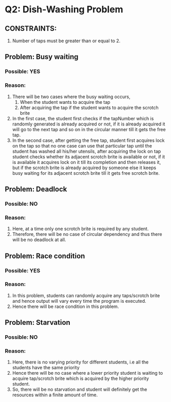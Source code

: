 # Q2: Dish-Washing Problem

## CONSTRAINTS:
1. Number of taps must be greater than or equal to 2.

## Problem: Busy waiting
### Possible: YES
### Reason:
1.  There will be two cases where the busy waiting occurs,
    1)  When the student wants to acquire the tap
    2)  After acquiring the tap if the student wants to acquire the scrotch brite
2.  In the first case, the student first checks if the tapNumber which is randomly generated is already acquired or not, if it is already acquired it will go to the next tap and so on in the circular manner till it gets the free tap.
3.  In the second case, after getting the free tap, student first acquires lock on the tap so that no one case can use that particular tap until the student has washed all his/her utensils, after acquiring the lock on tap student checks whether its adjacent scrotch brite is available or not, if it is available it acquires lock on it till its completion and then releases it, but if the scrotch brite is already acquired by someone else it keeps busy waiting for its adjacent scrotch brite till it gets free scrotch brite.

## Problem: Deadlock
### Possible: NO
### Reason:
1.  Here, at a time only one scrotch brite is required by any student.
2.  Therefore, there will be no case of circular dependency and thus there will be no deadlock at all.

## Problem: Race condition
### Possible: YES
### Reason:
1.  In this problem, students can randomly acquire any taps/scrotch brite and hence output will vary every time the program is executed.
2.  Hence there will be race condition in this problem.

## Problem: Starvation
### Possible: NO
### Reason:
1.  Here, there is no varying priority for different students, i.e all the students have the same priority
2.  Hence there will be no case where a lower priority student is waiting to acquire tap/scrotch brite which is acquired by the higher priority student.
3.  So, there will be no starvation and student will definitely get the resources within a finite amount of time.